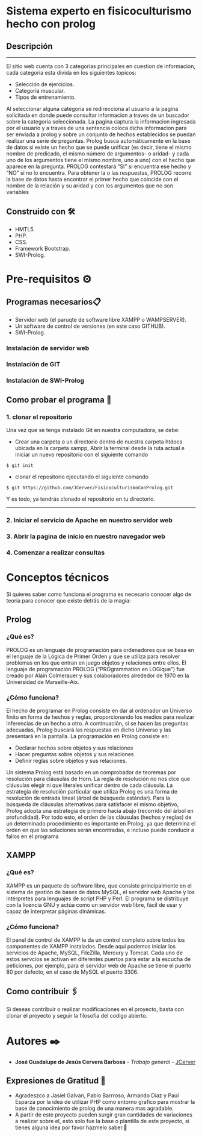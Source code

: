 # Sistema experto en fisicoculturismo hecho con prolog 

## Descripción
***
El sitio web cuenta con 3 categorias principales en cuestion de informacion, cada categoria esta divida en los siguientes topicos:
*    Selección de ejercicios.
*    Categoria muscular.
*    Tipos de entrenamiento.

Al seleccionar alguna categoria se redirecciona al usuario a la pagina solicitada en donde puede consultar informacion a traves de un buscador sobre la categoria seleccionada. La pagina captura la informacion ingresada por el usuario y a traves de una sentencia coloca dicha informacion para ser enviada a prolog y sobre un conjunto de hechos establecidos se puedan realizar una serie de preguntas. Prolog busca automáticamente en la base de datos si existe un hecho que se puede unificar (es decir, tiene el mismo nombre de predicado, el mismo número de argumentos- o aridad- y cada uno de los argumentos tiene el mismo nombre, uno a uno) con el hecho que aparece en la pregunta. PROLOG contestará “SI” si encuentra ese hecho y “NO” si no lo encuentra. Para obtener la o las respuestas, PROLOG recorre la base de datos hasta encontrar el primer hecho que coincide con el nombre de la relación y su aridad y con los argumentos que no son variables

## Construido con 🛠️

* HMTL5.
* PHP.
* CSS.
* Framework Bootstrap.
* SWI-Prolog.


# Pre-requisitos  ⚙️
## Programas necesarios📋
*    Servidor web (el paruqte de software libre XAMPP o WAMPSERVER).
*    Un software de control de versiones (en este caso GITHUB).
*    SWI-Prolog.

### Instalación de servidor web

### Instalación de GIT

### Instalación de SWI-Prolog


## Como probar el programa 🚀
### 1. clonar el repositorio
Una vez que se tenga instalado Git en nuestra computadora, se debe:

* Crear una carpeta o un directorio dentro de nuestra carpeta htdocs ubicada en la carpeta xampp, Abrir la terminal desde la ruta actual e iniciar un nuevo repositorio con el siguiente comando
```
$ git init

```

* clonar el repositorio ejecutando el siguiente comando
```
$ git https://github.com/JCerver/FisicoculturismoConProlog.git

```
Y es todo, ya tendrás clonado el repositorio en tu directorio.

***


### 2. Iniciar el servicio de Apache en nuestro servidor web

### 3. Abrir la pagina de inicio en nuestro navegador web


### 4. Comenzar a realizar consultas





# Conceptos técnicos
Si quieres saber como funciona el programa es necesario conocer algo de teoria para conocer que existe detrás de la magia:

## Prolog
### ¿Qué es?
PROLOG es un lenguaje de programación para ordenadores que se basa en el
lenguaje de la Lógica de Primer Orden y que se utiliza para resolver problemas en los
que entran en juego objetos y relaciones entre ellos.
El lenguaje de programación PROLOG (“PROgrammation en LOGique”) fue
creado por Alain Colmerauer y sus colaboradores alrededor de 1970 en la Universidad
de Marseille-Aix. 

### ¿Cómo funciona?
El hecho de programar en Prolog consiste en dar al ordenador un Universo finito
en forma de hechos y reglas, proporcionando los medios para realizar inferencias de un
hecho a otro. A continuación, si se hacen las preguntas adecuadas, Prolog buscará las
respuestas en dicho Universo y las presentará en la pantalla. La programación en Prolog
consiste en:
*  Declarar hechos sobre objetos y sus relaciones
*  Hacer preguntas sobre objetos y sus relaciones
*  Definir reglas sobre objetos y sus relaciones.

Un sistema Prolog está basado en un comprobador de teoremas por resolución
para cláusulas de Horn. La regla de resolución no nos dice que cláusulas elegir ni que
literales unificar dentro de cada cláusula. La estrategia de resolución particular que
utiliza Prolog es una forma de resolución de entrada lineal (árbol de búsqueda
estándar). Para la búsqueda de cláusulas alternativas para satisfacer el mismo objetivo,
Prolog adopta una estrategia de primero hacia abajo (recorrido del árbol en
profundidad). Por todo esto, el orden de las cláusulas (hechos y reglas) de un
determinado procedimiento es importante en Prolog, ya que determina el orden en que
las soluciones serán encontradas, e incluso puede conducir a fallos en el programa


## XAMPP
### ¿Qué es?
XAMPP es un paquete de software libre, que consiste principalmente en el sistema de gestión de bases de datos MySQL, el servidor web Apache y los intérpretes para lenguajes de script PHP y Perl. El programa se distribuye con la licencia GNU y actúa como un servidor web libre, fácil de usar y capaz de interpretar páginas dinámicas.

### ¿Cómo funciona?
El panel de control de XAMPP le da un control completo sobre todos los componentes de XAMPP instalados. Desde aqui podemos iniciar los servicios de Apache, MySQL, FileZilla, Mercury y Tomcat. Cada uno de estos servcios se activan en diferentes puertos para estar a la escucha de peticiones, por ejemplo, para el servidor web de Apache se tiene el puerto 80 por defecto, en el caso de MySQL el puerto 3306.



## Como contribuir 🖇️

Si deseas contribuir o realizar modificaciones en el proyecto, basta con clonar el proyecto y seguir la filosofia del codigo abierto.

# Autores ✒️
* **José Guadalupe de Jesús Cervera Barbosa** - *Trabajo general* - [JCerver](https://github.com/JCerver)

## Expresiones de Gratitud 🎁
* Agradeszco a Jasiel Galvan, Pablo Barrroso, Armando Diaz y Paul Esparza por la idea de utilizar PHP como entorno grafico para mostrar la base de conocimiento de prolog de una manera mas agradable.
* A partir de este proyecto pueden surgir gran cantidades de variaciones a realizar sobre el, esto solo fue la base o plantilla de este proyecto, si tienes alguna idea por favor hazmelo saber.📢

